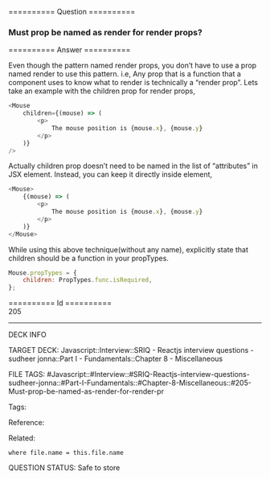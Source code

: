 ========== Question ==========  

### Must prop be named as render for render props?  

========== Answer ==========  

Even though the pattern named render props, you don’t have to use a prop named render to use this pattern. i.e, Any prop that is a function that a component uses to know what to render is technically a “render prop”. Lets take an example with the children prop for render props,

```javascript
<Mouse
    children={(mouse) => (
        <p>
            The mouse position is {mouse.x}, {mouse.y}
        </p>
    )}
/>
```

Actually children prop doesn’t need to be named in the list of “attributes” in JSX element. Instead, you can keep it directly inside element,

```javascript
<Mouse>
    {(mouse) => (
        <p>
            The mouse position is {mouse.x}, {mouse.y}
        </p>
    )}
</Mouse>
```

While using this above technique(without any name), explicitly state that children should be a function in your propTypes.

```javascript
Mouse.propTypes = {
    children: PropTypes.func.isRequired,
};
```

========== Id ==========  
205

---

DECK INFO

TARGET DECK: Javascript::Interview::SRIQ - Reactjs interview questions - sudheer jonna::Part I - Fundamentals::Chapter 8 - Miscellaneous

FILE TAGS: #Javascript::#Interview::#SRIQ-Reactjs-interview-questions-sudheer-jonna::#Part-I-Fundamentals::#Chapter-8-Miscellaneous::#205-Must-prop-be-named-as-render-for-render-pr

Tags:

Reference:

Related:

```dataview
where file.name = this.file.name
```

QUESTION STATUS: Safe to store
